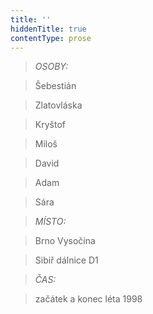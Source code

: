 ```yaml
---
title: ''
hiddenTitle: true
contentType: prose
---
```


<section>

> _OSOBY:_

> Šebestián

> Zlatovláska

> Kryštof

> Miloš

> David

> Adam

> Sára

> _MÍSTO:_

> Brno Vysočina

> Sibiř dálnice D1

> _ČAS:_

> začátek a konec léta 1998

</section>
